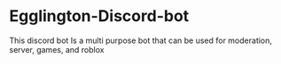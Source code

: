 # Egglington-Discord-bot
This discord bot Is a multi purpose bot that can be used for moderation, server, games, and roblox 
